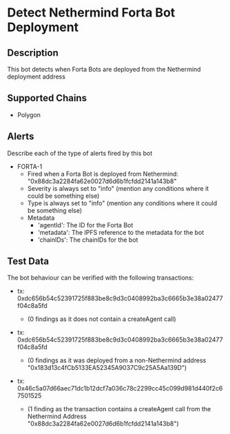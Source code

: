 # Detect Nethermind Forta Bot Deployment

## Description

This bot detects when Forta Bots are deployed from the Nethermind deployment address

## Supported Chains

- Polygon

## Alerts

Describe each of the type of alerts fired by this bot

- FORTA-1
  - Fired when a Forta Bot is deployed from Nethermind: "0x88dc3a2284fa62e0027d6d6b1fcfdd2141a143b8" 
  - Severity is always set to "info" (mention any conditions where it could be something else)
  - Type is always set to "info" (mention any conditions where it could be something else)
  - Metadata
    - 'agentId': The ID for the Forta Bot
    - 'metadata': The IPFS reference to the metadata for the bot
    - 'chainIDs': The chainIDs for the bot

## Test Data

The bot behaviour can be verified with the following transactions:

- tx: 0xdc656b54c52391725f883be8c9d3c0408992ba3c6665b3e38a02477f04c8a5fd 
   - (0 findings as it does not contain a createAgent call)
   
- tx: 0xdc656b54c52391725f883be8c9d3c0408992ba3c6665b3e38a02477f04c8a5fd 
   - (0 findings as it was deployed from a non-Nethermind address "0x183d13c4fCb5133EA52345A9037C9c25A5Aa139D")

- tx: 0x46c5a07d66aec71dc1b12dcf7a036c78c2299cc45c099d981d440f2c67501525
  - (1 finding as the transaction contains a createAgent call from the Nethermind Address "0x88dc3a2284fa62e0027d6d6b1fcfdd2141a143b8")
